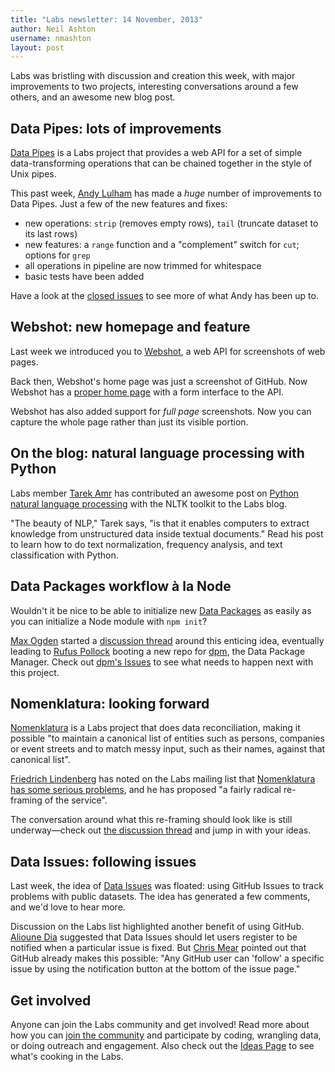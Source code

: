 ```yaml
---
title: "Labs newsletter: 14 November, 2013"
author: Neil Ashton
username: nmashton
layout: post
---
```


Labs was bristling with discussion and creation this week, with major improvements to two projects, interesting conversations around a few others, and an awesome new blog post.

## Data Pipes: lots of improvements

[Data Pipes][1] is a Labs project that provides a web API for a set of simple data-transforming operations that can be chained together in the style of Unix pipes.

This past week, [Andy Lulham][2] has made a *huge* number of improvements to Data Pipes. Just a few of the new features and fixes:

* new operations: `strip` (removes empty rows), `tail` (truncate dataset to its last rows)
* new features: a `range` function and a "complement" switch for `cut`; options for `grep`
* all operations in pipeline are now trimmed for whitespace
* basic tests have been added

Have a look at the [closed issues][3] to see more of what Andy has been up to.

## Webshot: new homepage and feature

Last week we introduced you to [Webshot][4], a web API for screenshots of web pages.

Back then, Webshot's home page was just a screenshot of GitHub. Now Webshot has a [proper home page][5] with a form interface to the API.

Webshot has also added support for *full page* screenshots. Now you can capture the whole page rather than just its visible portion.

## On the blog: natural language processing with Python

Labs member [Tarek Amr][6] has contributed an awesome post on [Python natural language processing][7] with the NLTK toolkit to the Labs blog.

"The beauty of NLP," Tarek says, "is that it enables computers to extract knowledge from unstructured data inside textual documents." Read his post to learn how to do text normalization, frequency analysis, and text classification with Python.

## Data Packages workflow à la Node

Wouldn't it be nice to be able to initialize new [Data Packages][8] as easily as you can initialize a Node module with  `npm init`?

[Max Ogden][9] started a [discussion thread][10] around this enticing idea, eventually leading to [Rufus Pollock][11] booting a new repo for [dpm][12], the Data Package Manager. Check out [dpm's Issues][13] to see what needs to happen next with this project.

## Nomenklatura: looking forward

[Nomenklatura][14] is a Labs project that does data reconciliation, making it possible "to maintain a canonical list of entities such as persons, companies or event streets and to match messy input, such as their names, against that canonical list".

[Friedrich Lindenberg][15] has noted on the Labs mailing list that [Nomenklatura has some serious problems][16], and he has proposed "a fairly radical re-framing of the service".

The conversation around what this re-framing should look like is still underway—check out [the discussion thread][17] and jump in with your ideas.

## Data Issues: following issues

Last week, the idea of [Data Issues][18] was floated: using GitHub Issues to track problems with public datasets. The idea has generated a few comments, and we'd love to hear more.

Discussion on the Labs list highlighted another benefit of using GitHub. [Alioune Dia][19] suggested that Data Issues should let users register to be notified when a particular issue is fixed. But [Chris Mear][20] pointed out that GitHub already makes this possible: "Any GitHub user can 'follow' a specific issue by using the notification button at the bottom of the issue page."

## Get involved

Anyone can join the Labs community and get involved! Read more about how you can [join the community][21] and participate by coding, wrangling data, or doing outreach and engagement. Also check out the [Ideas Page][22] to see what's cooking in the Labs.

[1]:	http://datapipes.okfnlabs.org/
[2]:	https://github.com/andylolz
[3]:	https://github.com/okfn/datapipes/issues?page=1&state=closed
[4]:	http://webshot.okfnlabs.org/
[5]:	http://webshot.okfnlabs.org/
[6]:	http://tarekamr.appspot.com/
[7]:	http://okfnlabs.org/blog/2013/11/11/python-nlp.html
[8]:	http://data.okfn.org/standards/data-package
[9]:	http://www.gittip.com/maxogden/
[10]:	https://github.com/okfn/datapackage.js/issues/3
[11]:	http://rufuspollock.org
[12]:	https://github.com/okfn/dpm
[13]:	https://github.com/okfn/dpm/issues
[14]:	http://nomenklatura.okfnlabs.org/
[15]:	http://pudo.org/
[16]:	http://lists.okfn.org/pipermail/okfn-labs/2013-November/001138.html
[17]:	http://lists.okfn.org/pipermail/okfn-labs/2013-November/001138.html
[18]:	http://okfnlabs.org/blog/2013/11/06/tracking-data-issues.html
[19]:	https://github.com/aliounedia
[20]:	http://feedmechocolate.com/
[21]:	http://okfnlabs.org/join/
[22]:	http://okfnlabs.org/ideas/